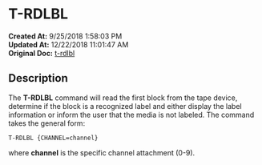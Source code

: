 # T-RDLBL

**Created At:** 9/25/2018 1:58:03 PM  
**Updated At:** 12/22/2018 11:01:47 AM  
**Original Doc:** [t-rdlbl](https://docs.jbase.com/49399-tape/t-rdlbl)  


## Description 

The **T-RDLBL** command will read the first block from the tape device, determine if the block is a recognized label and either display the label information or inform the user that the media is not labeled. The command takes the general form:

```
T-RDLBL {CHANNEL=channel}
```

where **channel** is the specific channel attachment (0-9).
